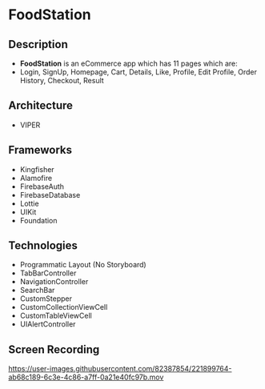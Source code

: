 # FoodStation

## Description
- **FoodStation** is an eCommerce app which has 11 pages which are:
- Login, SignUp, Homepage, Cart, Details, Like, Profile, Edit Profile, Order History, Checkout, Result
 
 ## Architecture
 - VIPER
 
 ## Frameworks
 - Kingfisher
 - Alamofire
 - FirebaseAuth
 - FirebaseDatabase
 - Lottie
 - UIKit
 - Foundation
 
 ## Technologies
 - Programmatic Layout (No Storyboard)
 - TabBarController
 - NavigationController
 - SearchBar
 - CustomStepper
 - CustomCollectionViewCell
 - CustomTableViewCell
 - UIAlertController

 
 ## Screen Recording

https://user-images.githubusercontent.com/82387854/221899764-ab68c189-6c3e-4c86-a7ff-0a21e40fc97b.mov

